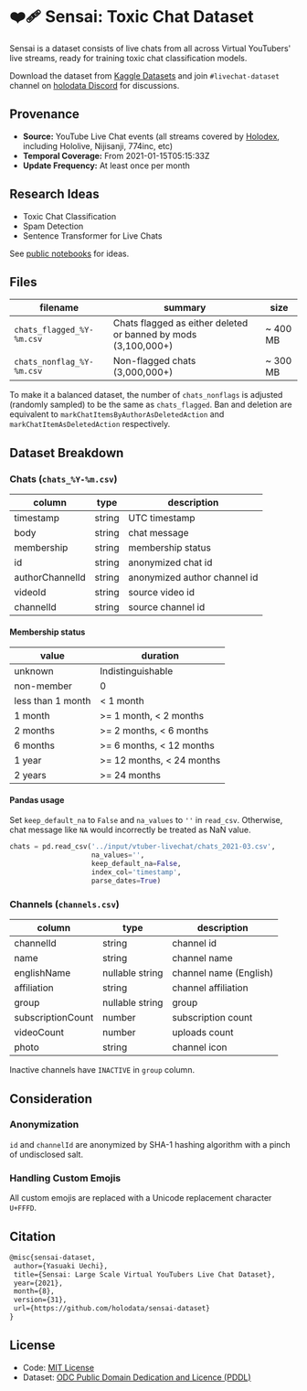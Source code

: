 # ❤️‍🩹 Sensai: Toxic Chat Dataset

Sensai is a dataset consists of live chats from all across Virtual YouTubers' live streams, ready for training toxic chat classification models.

Download the dataset from [Kaggle Datasets](https://www.kaggle.com/uetchy/sensai) and join `#livechat-dataset` channel on [holodata Discord](https://holodata.org/discord) for discussions.

## Provenance

- **Source:** YouTube Live Chat events (all streams covered by [Holodex](https://holodex.net), including Hololive, Nijisanji, 774inc, etc)
- **Temporal Coverage:** From 2021-01-15T05:15:33Z
- **Update Frequency:** At least once per month

## Research Ideas

- Toxic Chat Classification
- Spam Detection
- Sentence Transformer for Live Chats

See [public notebooks](https://www.kaggle.com/uetchy/sensai/code) for ideas.

## Files

| filename                  | summary                                                        | size     |
| ------------------------- | -------------------------------------------------------------- | -------- |
| `chats_flagged_%Y-%m.csv` | Chats flagged as either deleted or banned by mods (3,100,000+) | ~ 400 MB |
| `chats_nonflag_%Y-%m.csv` | Non-flagged chats (3,000,000+)                                 | ~ 300 MB |

To make it a balanced dataset, the number of `chats_nonflags` is adjusted (randomly sampled) to be the same as `chats_flagged`.
Ban and deletion are equivalent to `markChatItemsByAuthorAsDeletedAction` and `markChatItemAsDeletedAction` respectively.

## Dataset Breakdown

### Chats (`chats_%Y-%m.csv`)

| column          | type   | description                  |
| --------------- | ------ | ---------------------------- |
| timestamp       | string | UTC timestamp                |
| body            | string | chat message                 |
| membership      | string | membership status            |
| id              | string | anonymized chat id           |
| authorChannelId | string | anonymized author channel id |
| videoId         | string | source video id              |
| channelId       | string | source channel id            |

#### Membership status

| value             | duration                  |
| ----------------- | ------------------------- |
| unknown           | Indistinguishable         |
| non-member        | 0                         |
| less than 1 month | < 1 month                 |
| 1 month           | >= 1 month, < 2 months    |
| 2 months          | >= 2 months, < 6 months   |
| 6 months          | >= 6 months, < 12 months  |
| 1 year            | >= 12 months, < 24 months |
| 2 years           | >= 24 months              |

#### Pandas usage

Set `keep_default_na` to `False` and `na_values` to `''` in `read_csv`. Otherwise, chat message like `NA` would incorrectly be treated as NaN value.

```python
chats = pd.read_csv('../input/vtuber-livechat/chats_2021-03.csv',
                    na_values='',
                    keep_default_na=False,
                    index_col='timestamp',
                    parse_dates=True)
```

### Channels (`channels.csv`)

| column            | type            | description            |
| ----------------- | --------------- | ---------------------- |
| channelId         | string          | channel id             |
| name              | string          | channel name           |
| englishName       | nullable string | channel name (English) |
| affiliation       | string          | channel affiliation    |
| group             | nullable string | group                  |
| subscriptionCount | number          | subscription count     |
| videoCount        | number          | uploads count          |
| photo             | string          | channel icon           |

Inactive channels have `INACTIVE` in `group` column.

## Consideration

### Anonymization

`id` and `channelId` are anonymized by SHA-1 hashing algorithm with a pinch of undisclosed salt.

### Handling Custom Emojis

All custom emojis are replaced with a Unicode replacement character `U+FFFD`.

## Citation

```latex
@misc{sensai-dataset,
 author={Yasuaki Uechi},
 title={Sensai: Large Scale Virtual YouTubers Live Chat Dataset},
 year={2021},
 month={8},
 version={31},
 url={https://github.com/holodata/sensai-dataset}
}
```

## License

- Code: [MIT License](https://github.com/holodata/sensai-dataset/blob/master/LICENSE)
- Dataset: [ODC Public Domain Dedication and Licence (PDDL)](https://opendatacommons.org/licenses/pddl/1-0/index.html)
